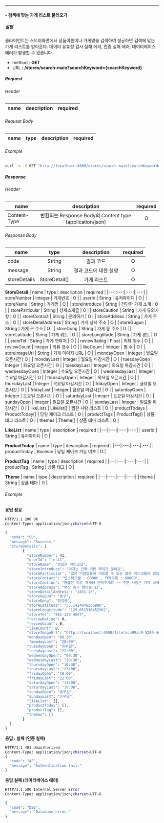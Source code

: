 ***

#### - 검색에 맞는 가게 리스트 불러오기  
  
##### 설명

클라이언트는 스토어화면에서 상품이름이나 가게명을 검색하여 성공하면 검색에 맞는 가게 리스트를 받아온다. 데이터 유효성 검사 실패 에러, 인증 실패 에러, 데이티베이스 에러가 발생할 수 있습니다.   

- method : **GET**  
- URL : **/stores/search-main?searchKeyword={searchKeyword}**  

##### Request

###### Header

| name | description | required |
|---|:---:|:---:|

###### Request Body

| name | type | description | required |
|---|:---:|:---:|:---:|

###### Example

```bash
curl -v -X GET "http://localhost:4000/stores/search-main?searchKeyword=쿠키" \
```

##### Response

###### Header

| name | description | required |
|---|:---:|:---:|
| Content-Type | 반환되는 Response Body의 Content type (application/json) | O |

###### Response Body

| name | type | description | required |
|---|:---:|:---:|:---:|
| code | String | 결과 코드 | O |
| message | String | 결과 코드에 대한 설명 | O |
| storeDetails | StoreDetail[] | 가게 리스트 | O |

**StoreDetail**
| name | type | description | required |
|---|:---:|:---:|:---:|
| storeNumber | Integer | 가게번호 | O |
| userId | String | 유저아이디 | O |
| storeName | String | 가게명 | O |
| storeIntroduce | String | 간단한 가게 소개 | O |
| storeParticular | String | 상세소개글 | O |
| storeCaution | String | 가게 유의사항 | O |
| storeContact | String | 문의하기 | O |
| storeAddress | String | 가게 주소 | O |
| storeDetailAddress | String | 가게 상세 주소 | O |
| storeGugun | String | 가게 구 주소 | O |
| storeDong | String | 가게 동 주소 | O |
| storeLatitude | String | 가게 위도 | O |
| storeLongtitude | String | 가게 경도 | O |
| storeTel | String | 가게 연락처 | O |
| reviewRating | Float | 리뷰 점수 | O |
| reviewCount | Integer | 리뷰 갯수 | O |
| likeCount | Integer | 찜 수 | O |
| storeImageUrl | String | 가게 이미지 URL | O |
| mondayOpen | Integer | 월요일 오픈시간 | O |
| mondayLast | Integer | 월요일 마감시간 | O |
| tuesdayOpen | Integer | 화요일 오픈시간 | O |
| tuesdayLast | Integer | 화요일 마감시간 | O |
| wednesdayOpen | Integer | 수요일 오픈시간 | O |
| wednesdayLast | Integer | 수요일 마감시간 | O |
| thursdayOpen | Integer | 목요일 오픈시간 | O |
| thursdayLast | Integer | 목요일 마감시간 | O |
| fridayOpen | Integer | 금요일 오픈시간 | O |
| fridayLast | Integer | 금요일 마감시간 | O |
| saturdayOpen | Integer | 토요일 오픈시간 | O |
| saturdayLast | Integer | 토요일 마감시간 | O |
| sundayOpen | Integer | 일요일 오픈시간 | O |
| sundayLast | Integer | 일요일 마감시간 | O |
| likeLists | Likelist[] | 찜한 사람 리스트 | O |
| productTodays | ProductToday[] | 당일 케이크 리스트 | O |
| productTags | ProductTag[] | 상품 태그 리스트 | O |
| themes | Theme[] | 상품 테마 리스트 | O |

**LikeList**
| name | type | description | required |
|---|:---:|:---:|:---:|
| userId | String | 유저아이디 | O |

**ProductToday**
| name | type | description | required |
|---|:---:|:---:|:---:|
| productToday | Boolean | 당일 케이크 가능 여부 | O |

**ProductTag**
| name | type | description | required |
|---|:---:|:---:|:---:|
| productTag | String | 상품 태그 | O |

**Theme**
| name | type | description | required |
|---|:---:|:---:|:---:|
| thema | String | 상품 테마 | O |


###### Example

**응답 성공**
```bash
HTTP/1.1 200 OK
Content-Type: application/json;charset=UTF-8

{
  "code": "SU",
  "message": "Success."
  "storeDetails": [
        {
          "storeNumber": 41,
          "userId": "test1",
          "storeName": "맛있는 케이크집",
          "storeIntroduce": "여기는 진짜 이쁜 케이크 많아요",
          "storeParticular": "많은 기념일들에 이용할 수 있는 많은 케이크들이 있습니다 ~",
          "storeContact": "인스타그램 : OOOOO , 카카오톡 : OOOOO",
          "storeCaution": "환불은 따로 가게에 연락주세요 ~~ 주문 사항은 가게 내규에 따릅니다.",
          "storeAddress": "부산 동구 범내로 12",
          "storeDetailAddress": "1491-13",
          "storeGugun": "동구",
          "storeDong": "범일동",
          "storeLatitude": "35.1424046336996",
          "storeLongtitude": "129.051536452902",
          "storeTel": "051-123-4567",
          "reviewRating": 0,
          "reviewCount": 0,
          "likeCount": 0,
          "storeImageUrl": "http://localhost:4000/file/aca99ac9-5289-4db8-97e2-7fd2578b27a2.png",
          "mondayOpen": "09:30",
           "mondayLast": "20:00",
          "tuesdayOpen": "휴무일",
          "tuesdayLast": "22:00",
          "wednesdayOpen": "09:30",
          "wednesdayLast": "20:30",
          "thursdayOpen": "10:00",
          "thursdayLast": "22:00",
          "fridayOpen": "10:00",
          "fridayLast": "22:00",
          "saturdayOpen": "11:00",
          "saturdayLast": "19:00",
          "sundayOpen": "휴무일",
          "sundayLast": "휴무일",
          "likeList": [],
          "productToday": [],
          "productTag": [],
          "themes": []
        }
  ]
}
```

**응답 : 실패 (인증 실패)**
```bash
HTTP/1.1 401 Unauthorized
Content-Type: application/json;charset=UTF-8
{
  "code": "AF",
  "message": "Authentication fail."
}
```

**응답 실패 (데이터베이스 에러)**
```bash
HTTP/1.1 500 Internal Server Error
Content-Type: application/json;charset=UTF-8

{
  "code": "DBE",
  "message": "Database error."
}
```